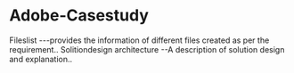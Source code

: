 # Adobe-Casestudy

Fileslist ---provides the information of different  files created as per the requirement..
Solitiondesign architecture --A description of solution design and explanation..

